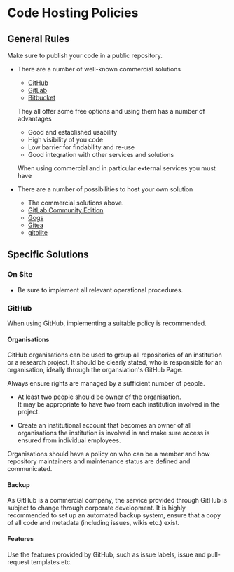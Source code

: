 # Code Hosting Policies

## General Rules

Make sure to publish your code in a public repository.

* There are a number of well-known commercial solutions

  * [GitHub](https://github.com/pricing)
  * [GitLab](https://about.gitlab.com/gitlab-com/)
  * [Bitbucket](https://bitbucket.org/product/pricing)

  They all offer some free options and using them has a number of advantages

  * Good and established usability
  * High visibility of you code
  * Low barrier for findability and re-use
  * Good integration with other services and solutions

  When using commercial and in particular external services you must have

* There are a number of possibilities to host your own solution

  * The commercial solutions above.
  * [GitLab Community Edition](https://gitlab.com/gitlab-org)
  * [Gogs](https://gogs.io/)
  * [Gitea](https://gitea.io/en-us/)
  * [gitolite](http://gitolite.com/gitolite/index.html)

## Specific Solutions

### On Site

* Be sure to implement all relevant operational procedures.

### GitHub

When using GitHub, implementing a suitable policy is recommended.

#### Organisations

GitHub organisations can be used to group all repositories of an institution or a research project.
It should be clearly stated, who is responsible for an organisation, ideally through the organsiation's GitHub Page.

Always ensure rights are managed by a sufficient number of people.

* At least two people should be owner of the organisation.  
  It may be appropriate to have two from each institution involved in the project.

* Create an institutional account that becomes an owner of all organisations
  the institution is involved in and make sure access is ensured from individual employees.

Organisations should have a policy on who can be a member and how repository
maintainers and maintenance status are defined and communicated.

#### Backup

As GitHub is a commercial company, the service provided through GitHub is subject to change through corporate development.
It is highly recommended to set up an automated backup system, ensure that a copy
of all code and metadata (including issues, wikis etc.) exist.

#### Features

Use the features provided by GitHub, such as issue labels, issue and pull-request templates etc.

